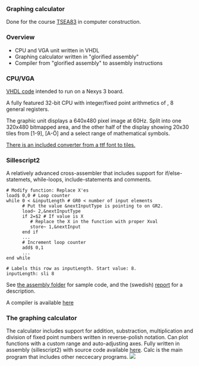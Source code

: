 ### Graphing calculator
Done for the course [TSEA83](http://www.isy.liu.se/edu/kurs/TSEA83/) in computer construction.

### Overview
  - CPU and VGA unit written in VHDL
  - Graphing calculator written in "glorified assembly"
  - Compiler from "glorified assembly" to assembly instructions

### CPU/VGA
[VHDL code](https://gitlab.com/silas.lenz/TSEA83_Graphing_Calculator/tree/master/src) intended to run on a Nexys 3 board. 

A fully featured 32-bit CPU with integer/fixed point arithmetics of , 8 general registers. 

The graphic unit displays a 640x480 pixel image at 60Hz. Split into one 320x480 bitmapped area, and the other half of the display showing 20x30 tiles from [1-9], [A-Ö] and a select range of mathematical symbols.

[There is an included converter from a ttf font to tiles.](https://gitlab.com/silas.lenz/TSEA83_Graphing_Calculator/tree/master/fonts)

### Sillescript2
A relatively advanced cross-assembler that includes support for if/else-statemets, while-loops, include-statements and comments.
~~~~
# Modify function: Replace X'es
load$ 0,0 # Loop counter
while 0 < &inputLength # GR0 < number of input elements
      # Put the value &nextInputType is pointing to on GR2.
      load~ 2,&nextInputType
      if 2=$2 # If value is X
      	 # Replace the X in the function with proper Xval
      	 store~ 1,&nextInput
      end if
      ...
      # Increment loop counter
      add$ 0,1
      ...
end while

# Labels this row as inputLength. Start value: 8.
inputLength: sli 8
~~~~

See [the assembly folder](https://gitlab.com/silas.lenz/TSEA83_Graphing_Calculator/tree/master/assembly) for sample code, and the (swedish) [report](https://gitlab.com/silas.lenz/TSEA83_Graphing_Calculator/blob/master/redovisning/Rapport.tex) for a description.

A compiler is available [here](https://gitlab.com/silas.lenz/TSEA83_Graphing_Calculator/tree/master/sillescript2)

### The graphing calculator
The calculator includes support for addition, substraction, multiplication and division of fixed point numbers written in reverse-polish notation. Can plot functions with a custom range and auto-adjusting axes.
Fully written in assembly (sillescript2) with source code available [here](https://gitlab.com/silas.lenz/TSEA83_Graphing_Calculator/tree/master/assembly). Calc is the main program that includes other neccecary programs.
![](https://gitlab.com/silas.lenz/TSEA83_Graphing_Calculator/raw/master/redovisning/drawings/display2.png)


